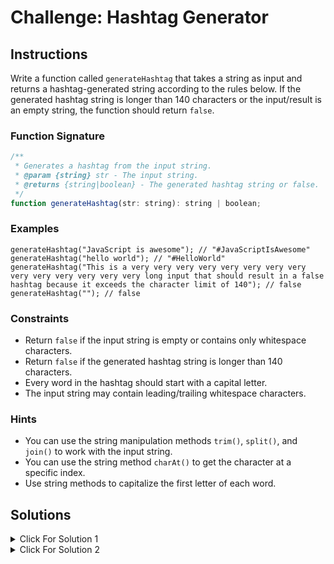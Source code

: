 # Challenge: Hashtag Generator

## Instructions

Write a function called `generateHashtag` that takes a string as input and returns a hashtag-generated string according to the rules below. If the generated hashtag string is longer than 140 characters or the input/result is an empty string, the function should return `false`.

### Function Signature

```js
/**
 * Generates a hashtag from the input string.
 * @param {string} str - The input string.
 * @returns {string|boolean} - The generated hashtag string or false.
 */
function generateHashtag(str: string): string | boolean;
```

### Examples

```JS
generateHashtag("JavaScript is awesome"); // "#JavaScriptIsAwesome"
generateHashtag("hello world"); // "#HelloWorld"
generateHashtag("This is a very very very very very very very very very very very very very very long input that should result in a false hashtag because it exceeds the character limit of 140"); // false
generateHashtag(""); // false
```

### Constraints

- Return `false` if the input string is empty or contains only whitespace characters.
- Return `false` if the generated hashtag string is longer than 140 characters.
- Every word in the hashtag should start with a capital letter.
- The input string may contain leading/trailing whitespace characters.

### Hints

- You can use the string manipulation methods `trim()`, `split()`, and `join()` to work with the input string.
- You can use the string method `charAt()` to get the character at a specific index.
- Use string methods to capitalize the first letter of each word.

## Solutions

<details>
  <summary>Click For Solution 1</summary>

```js
function generateHashtag(str) {
  if (str.trim() === '') {
    return false;
  }

  const words = str.trim().split(/\s+/);
  const capitalizedWords = words.map(
    (word) => word.charAt(0).toUpperCase() + word.slice(1)
  );

  const hashtag = '#' + capitalizedWords.join('');

  if (hashtag.length > 140) {
    return false;
  }

  return hashtag;
}
```

### Explanation

- Check if the input string is empty or contains only whitespace characters. If so, return `false`.
- Split the input string into an array of words using the `split()` method. The `split()` method accepts a regular expression as an argument. The regular expression `/\s+/` matches one or more whitespace characters.
- Use the `map()` method to create a new array of capitalized words. The `map()` method accepts a callback function as an argument. The callback function is called for each element in the array. The callback function accepts the current element as an argument. The callback function returns the capitalized word.
- Join the capitalized words into a string using the `join()` method. The `join()` method accepts a string as an argument. The string is used to join the elements of the array. In this case, we want to join the elements of the array without any characters between them.
- Check if the generated hashtag string is longer than 140 characters. If so, return `false`.
- Return the generated hashtag string.

</details>

<details>
  <summary>Click For Solution 2</summary>

```js
function generateHashtag(str) {
  const hashtag = str.split(' ').reduce(function (tag, word) {
    return tag + word.charAt(0).toUpperCase() + word.substring(1);
  }, '#');

  return hashtag.length == 1 || hashtag.length > 140 ? false : hashtag;
}
```

### Explanation

- Split the input string into an array of words using the `split()` method.
- Use the `reduce()` method to create the hashtag string. We are passing the `#` character as the initial value of the accumulator. Then we are concatenating the accumulator with the capitalized word and then concatenating that with the rest of the word. We do this for each word in the array.
- Check if the generated hashtag string is longer than 140 characters. If so, return `false`.
- Return the generated hashtag string.

</details>
